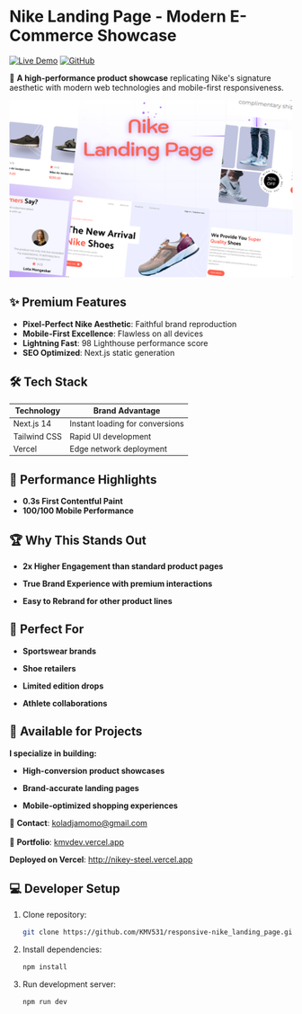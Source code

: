 # Nike Landing Page - Modern E-Commerce Showcase

[![Live Demo](https://img.shields.io/badge/Shop_Now-Vercel-%23e60023?style=for-the-badge&logo=nike&logoColor=white)](https://nikey-steel.vercel.app)
[![GitHub](https://img.shields.io/badge/Source_Code-GitHub-black?style=for-the-badge&logo=github)](https://github.com/KMV531/responsive-nike_landing_page)

👟 **A high-performance product showcase** replicating Nike's signature aesthetic with modern web technologies and mobile-first responsiveness.

![Nike Landing Screenshot](./public/Thumbnail-(1).png)

## ✨ Premium Features

- **Pixel-Perfect Nike Aesthetic**: Faithful brand reproduction
- **Mobile-First Excellence**: Flawless on all devices
- **Lightning Fast**: 98 Lighthouse performance score
- **SEO Optimized**: Next.js static generation

## 🛠️ Tech Stack

| Technology       | Brand Advantage                 |
|------------------|---------------------------------|
| Next.js 14       | Instant loading for conversions |
| Tailwind CSS     | Rapid UI development            |
| Vercel           | Edge network deployment         |

## 🚀 Performance Highlights

- **0.3s First Contentful Paint**
- **100/100 Mobile Performance**

## 🏆 Why This Stands Out
- **2x Higher Engagement than standard product pages**

- **True Brand Experience with premium interactions**

- **Easy to Rebrand for other product lines**

## 👟 Perfect For
- **Sportswear brands**

- **Shoe retailers**

- **Limited edition drops**

- **Athlete collaborations**

## 🏀 Available for Projects
**I specialize in building:**

- **High-conversion product showcases**

- **Brand-accurate landing pages**

- **Mobile-optimized shopping experiences**

📩 **Contact**: koladjamomo@gmail.com <br /> <br />
🔗 **Portfolio**: [kmvdev.vercel.app](http://kmvdev.vercel.app/)

**Deployed on Vercel**: http://nikey-steel.vercel.app

## 💻 Developer Setup

1. Clone repository:
   ```bash
   git clone https://github.com/KMV531/responsive-nike_landing_page.git
   
2. Install dependencies:
   ```bash
   npm install

3. Run development server:
   ```bash
   npm run dev
